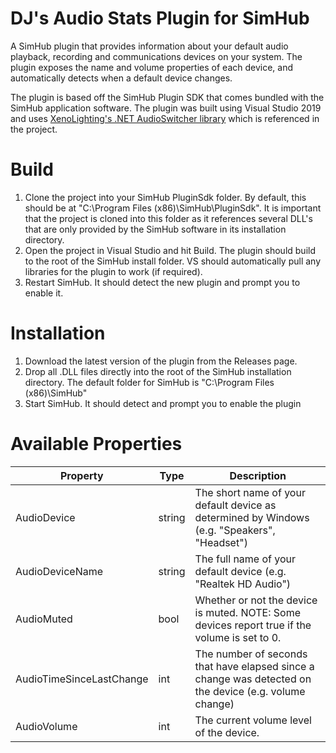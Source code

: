 # DJ's Audio Stats Plugin for SimHub
 A SimHub plugin that provides information about your default audio playback, recording and communications devices on your system. The plugin exposes the name and volume properties of each device, and automatically detects when a default device changes.

The plugin is based off the SimHub Plugin SDK that comes bundled with the SimHub application software. The plugin was built using Visual Studio 2019 and uses [XenoLighting's .NET AudioSwitcher library](https://github.com/xenolightning/AudioSwitcher) which is referenced in the project.


# Build
1. Clone the project into your SimHub PluginSdk folder. By default, this should be at "C:\Program Files (x86)\SimHub\PluginSdk\". It is important that the project is cloned into this folder as it references several DLL's that are only provided by the SimHub software in its installation directory.
2. Open the project in Visual Studio and hit Build. The plugin should build to the root of the SimHub install folder. VS should automatically pull any libraries for the plugin to work (if required).
3. Restart SimHub. It should detect the new plugin and prompt you to enable it.


# Installation
1. Download the latest version of the plugin from the Releases page.
2. Drop all .DLL files directly into the root of the SimHub installation directory. The default folder for SimHub is "C:\Program Files (x86)\SimHub\"
3. Start SimHub. It should detect and prompt you to enable the plugin 


# Available Properties
Property | Type | Description
------------ | ------------- | -------------
AudioDevice | string | The short name of your default device as determined by Windows (e.g. "Speakers", "Headset")
AudioDeviceName | string | The full name of your default device (e.g. "Realtek HD Audio")
AudioMuted | bool | Whether or not the device is muted. NOTE: Some devices report true if the volume is set to 0.
AudioTimeSinceLastChange | int | The number of seconds that have elapsed since a change was detected on the device (e.g. volume change)
AudioVolume | int | The current volume level of the device.
